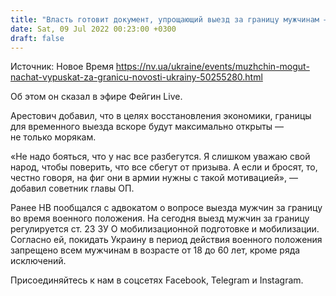 ```yaml
---
title: "Власть готовит документ, упрощающий выезд за границу мужчинам — Арестович"
date: Sat, 09 Jul 2022 00:23:00 +0300
draft: false
---
```

Источник: Новое Время https://nv.ua/ukraine/events/muzhchin-mogut-nachat-vypuskat-za-granicu-novosti-ukrainy-50255280.html


Об этом он сказал в эфире Фейгин Live.

Арестович добавил, что в целях восстановления экономики, границы для временного выезда вскоре будут максимально открыты — не только морякам.

«Не надо бояться, что у нас все разбегутся. Я слишком уважаю свой народ, чтобы поверить, что все сбегут от призыва. А если и бросят, то, честно говоря, на фиг они в армии нужны с такой мотивацией», — добавил советник главы ОП.

Ранее НВ пообщался с адвокатом о вопросе выезда мужчин за границу во время военного положения. На сегодня выезд мужчин за границу регулируется ст. 23 ЗУ О мобилизационной подготовке и мобилизации. Согласно ей, покидать Украину в период действия военного положения запрещено всем мужчинам в возрасте от 18 до 60 лет, кроме ряда исключений.

Присоединяйтесь к нам в соцсетях Facebook, Telegram и Instagram.
